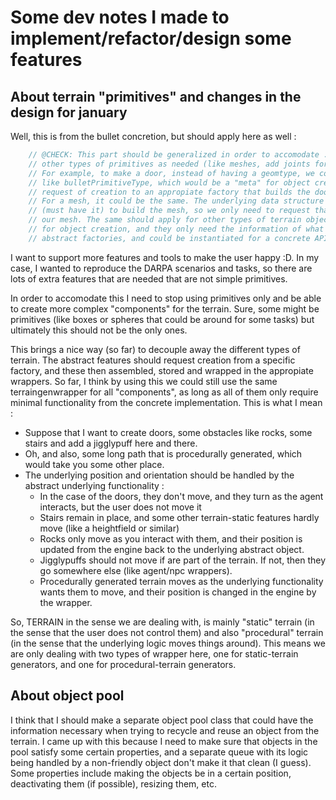 
# Some dev notes I made to implement/refactor/design some features

## About terrain "primitives" and changes in the design for january

Well, this is from the bullet concretion, but should apply here as well :

```c++
    // @CHECK: This part should be generalized in order to accomodate ...
    // other types of primitives as needed (like meshes, add joints for doors, etc.)
    // For example, to make a door, instead of having a geomtype, we could use a generic type ...
    // like bulletPrimitiveType, which would be a "meta" for object creation. We then dispatch this ...
    // request of creation to an appropiate factory that builds the door for us, and we just wrapped it
    // For a mesh, it could be the same. The underlying data structure we want to wrap already has the info ...
    // (must have it) to build the mesh, so we only need to request that to the factory and voila, we have ...
    // our mesh. The same should apply for other types of terrain objects : the factories are the providers ...
    // for object creation, and they only need the information of what we want to build (and they could be ...
    // abstract factories, and could be instantiated for a concrete API implementation, either bullet or mujoco)
```

I want to support more features and tools to make the user happy :D. In my case, I wanted to reproduce the 
DARPA scenarios and tasks, so there are lots of extra features that are needed that are not simple primitives.

In order to accomodate this I need to stop using primitives only and be able to create more complex 
"components" for the terrain. Sure, some might be primitives (like boxes or spheres that could be around for some tasks)
but ultimately this should not be the only ones.

This brings a nice way (so far) to decouple away the different types of terrain. The abstract features should request
creation from a specific factory, and these then assembled, stored and wrapped in the appropiate wrappers. So far, I think
by using this we could still use the same terraingenwrapper for all "components", as long as all of them only require minimal
functionality from the concrete implementation. This is what I mean :

* Suppose that I want to create doors, some obstacles like rocks, some stairs and add a jigglypuff here and there.
* Oh, and also, some long path that is procedurally generated, which would take you some other place.
* The underlying position and orientation should be handled by the abstract underlying functionality :
    * In the case of the doors, they don't move, and they turn as the agent interacts, but the user does not move it
    * Stairs remain in place, and some other terrain-static features hardly move (like a heightfield or similar)
    * Rocks only move as you interact with them, and their position is updated from the engine back to the underlying abstract object.
    * Jigglypuffs should not move if are part of the terrain. If not, then they go somewhere else (like agent/npc wrappers).
    * Procedurally generated terrain moves as the underlying functionality wants them to move, and their position is changed in
      the engine by the wrapper.

So, TERRAIN in the sense we are dealing with, is mainly "static" terrain (in the sense that the user does not control them) and
also "procedural" terrain (in the sense that the underlying logic moves things around). This means we are only dealing with two types
of wrapper here, one for static-terrain generators, and one for procedural-terrain generators.

## About object pool

I think that I should make a separate object pool class that could have the information necessary when trying to recycle and reuse
an object from the terrain. I came up with this because I need to make sure that objects in the pool satisfy some certain properties,
and a separate queue with its logic being handled by a non-friendly object don't make it that clean (I guess). Some properties include
making the objects be in a certain position, deactivating them (if possible), resizing them, etc.
